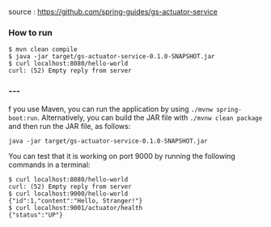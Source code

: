 source : https://github.com/spring-guides/gs-actuator-service

### How to run 

```shell
$ mvn clean compile
$ java -jar target/gs-actuator-service-0.1.0-SNAPSHOT.jar
$ curl localhost:8080/hello-world
curl: (52) Empty reply from server
```

### ---

f you use Maven, you can run the application by using `./mvnw spring-boot:run`. Alternatively, you can build the JAR file with `./mvnw clean package` and then run the JAR file, as follows:

```shell
java -jar target/gs-actuator-service-0.1.0-SNAPSHOT.jar
```



You can test that it is working on port 9000 by running the following commands in a terminal:

```shell
$ curl localhost:8080/hello-world
curl: (52) Empty reply from server
$ curl localhost:9000/hello-world
{"id":1,"content":"Hello, Stranger!"}
$ curl localhost:9001/actuator/health
{"status":"UP"}
```